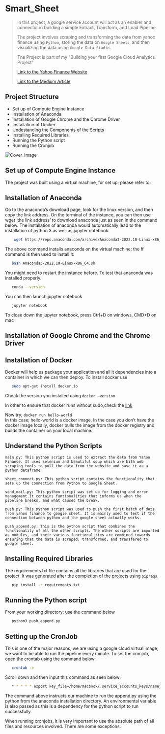 # Smart_Sheet
>In this project, a google service account will act as an enabler and connector in building a simple Extract, Transform, and Load Pipeline.
>
>The project involves scraping and transforming the data from yahoo finance using `Python`, storing the data on `Google Sheets`, and then visualizing the data using `Google Data Studio`.
>
>The Project is part of my "Building your first Google Cloud Analytics Project"
>
>[Link to the Yahoo Finance Website](https://finance.yahoo.com/crypto/?.tsrc=fin-srch&offset=0&count=15)
>
>[Link to the Medium Article](https://medium.com/@nwosupaul141/building-an-etl-pipeline-using-google-service-accounts-85e2a6cfd94d) 

## Project Structure

- Set up of Compute Engine Instance
- Installation of Anaconda
- Installation of Google Chrome and the Chrome Driver
- Installation of Docker
- Undestanding the Components of the Scripts
- Installing Required Libraries
- Running the Python script
- Running the Cronjob

![Cover_Image](https://storage.googleapis.com/images-xlr1001/cover.png)
 
## Set up of Compute Engine Instance
The project was built using a virtual machine, for set up; please refer to: 

## Installation of Anaconda
Go to the anaconda’s download page, look for the linux version, and then copy the link address. On the terminal of the instance, you can then use wget ‘the link address’ to download anaconda just as seen in the command below. The installation of anaconda would automatically lead to the installation of python 3 as well as jupyter notebook.

```bash
    wget https://repo.anaconda.com/archive/Anaconda3-2022.10-Linux-x86_64.sh
```
The above command installs anaconda on the virtual machine; the ff command is then used to install it:
```bash
   bash Anaconda3-2022.10-Linux-x86_64.sh
```
You might need to restart the instance before. To test that anaconda was installed properly.
```bash
   conda --version
```
You can then launch jupyter notebook
```bash
   jupyter notebook
```
To close down the jupyter notebook, press Ctrl+D on windows, CMD+D on mac

## Installation of Google Chrome and the Chrome Driver

## Installation of Docker
Docker will help us package your application and all it dependencies into a container in which we can then deploy. To install docker use
```bash
   sudo apt-get install docker.io
```
Check the version you installed using `docker —version`

In other to ensure that docker runs without sudo;check the [link](https://github.com/sindresorhus/guides/blob/main/docker-without-sudo.md)

Now try; `docker run hello-world`	
In this case; hello-world is a docker image. In the case you don’t have the docker image locally, docker pulls the image from the docker registry and builds the container on your local machine.

## Understand the Python Scripts
```
main.py: This python script is used to extract the data from Yahoo Finance. It uses selenium and beautiful soup which are bith web scraping tools to pull the data from the website and save it as a python dataframe
```
```
sheet_connect.py: This python script contains the functionality that sets up the connection from Python to Google Sheet. 
```
```
send_mail.py: This python script was set up for logging and error management.It contains funtionalities that informs us when the pipeline breaks, and what caused the break.
```
```
push.py: This python script was used to push the first batch of data from yahoo finance to google sheet. It is mainly used to test if the connection between python and the google sheet actually works.
```
```
push_append.py: This is the python script that combines the functionality of all the other scripts. The other scripts are imported as modules, and their various functionalities are combined towards ensuring that the data is scraped, transformed, and transfered to google sheet.
```

## Installing Required Libraries
The requirements.txt file contains all the libraries that are used for the project. It was generated after the completion of the projects using `pipreqs`. 
```bash
   pip install -r requirements.txt
```

## Running the Python script
From your working directory; use the command below 
```bash
   python3 push_append.py
```
## Setting up the CronJob
This is one of the major reasons, we are using a google cloud virtual image, we want to be able to run the pipeline every minute.
To set the cronjob, open the crontab using the command below:
```bash
   crontab -e
```
Scroll down and then input this command as seen below:
```bash
   * * * * * export key_file=/home/macbook/.service_accounts_keys/name_of_service_account_key.json; /home/macbook/anaconda3/bin/python3 ~/Smart_Sheet/push_append.py
```
The command above instructs our machine to run the append.py using the python from the anaconda installation directory. An environmental variable is also passed as this is a dependency for the python script to run successfully.

When running cronjobs, it is very important to use the absolute path of all files and resources involved. There are some exceptions.

